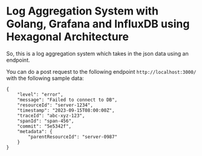 # Log Aggregation System with Golang, Grafana and InfluxDB using Hexagonal Architecture

So, this is a log aggregation system which takes in the json data using an endpoint.

You can do a post request to the following endpoint `http://localhost:3000/` with the following sample data: 

```
{
	"level": "error",
	"message": "Failed to connect to DB",
    "resourceId": "server-1234",
	"timestamp": "2023-09-15T08:00:00Z",
	"traceId": "abc-xyz-123",
    "spanId": "span-456",
    "commit": "5e5342f",
    "metadata": {
        "parentResourceId": "server-0987"
    }
}
```